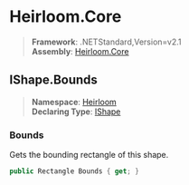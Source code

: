 # Heirloom.Core

> **Framework**: .NETStandard,Version=v2.1  
> **Assembly**: [Heirloom.Core][0]  

## IShape.Bounds

> **Namespace**: [Heirloom][0]  
> **Declaring Type**: [IShape][1]  

### Bounds

Gets the bounding rectangle of this shape.

```cs
public Rectangle Bounds { get; }
```

[0]: ../../../Heirloom.Core.md
[1]: ../IShape.md

